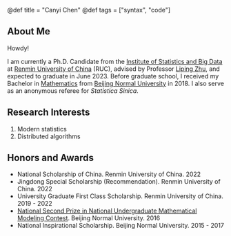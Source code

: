 @def title = "Canyi Chen"
@def tags = ["syntax", "code"]




## About Me


Howdy!

I am currently a Ph.D. Candidate from the [Institute of Statistics and Big Data](http://isbd.ruc.edu.cn/) at [Renmin University of China](https://www.ruc.edu.cn/) (RUC), advised by Professor [Liping Zhu](https://scholar.google.com/citations?user=IRVKAnAAAAAJ&hl=en), and expected to graduate in June 2023.  Before graduate school, I received my Bachelor in [Mathematics](http://math.bnu.edu.cn/) from [Beijing Normal  University](https://www.bnu.edu.cn/) in 2018. I also serve as an anonymous referee for *Statistica Sinica*.

## Research Interests

1. Modern statistics
2. Distributed algorithms

## Honors and Awards

- National Scholarship of China. Renmin University of China. 2022
- Jingdong Special Scholarship (Recommendation). Renmin University of China. 2022
- University Graduate First Class Scholarship. Renmin University of China. 2019 - 2022
- [National Second Prize in National Undergraduate Mathematical Modeling Contest](http://www.mcm.edu.cn/).  Beijing Normal University. 2016
- National Inspirational Scholarship.  Beijing Normal University. 2015 - 2017






